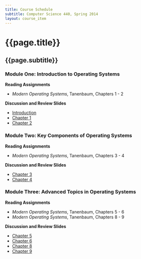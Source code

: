 ```yaml
---
title: Course Schedule
subtitle: Computer Science 440, Spring 2014
layout: course_item
---
```


# {{page.title}}
## {{page.subtitle}}

### Module One: Introduction to Operating Systems

**Reading Assignments**

- <em>Modern Operating Systems</em>, Tanenbaum, Chapters 1 - 2

**Discussion and Review Slides**

<ul>

  <li> <a target="_blank" href ="{{site.baseurl}}teaching/cs440S2014/provide/slides/module1/cs440S2014-introduction.html">Introduction</a>

  <li> <a target="_blank" href ="{{site.baseurl}}teaching/cs440S2014/provide/slides/module1/cs440S2014-chapter1.html">Chapter 1</a>

  <li> <a target="_blank" href ="{{site.baseurl}}teaching/cs440S2014/provide/slides/module1/cs440S2014-chapter2.html">Chapter 2</a>

</ul>

### Module Two: Key Components of Operating Systems

**Reading Assignments**

- <em>Modern Operating Systems</em>, Tanenbaum, Chapters 3 - 4

**Discussion and Review Slides**

<ul>

  <li> <a target="_blank" href ="{{site.baseurl}}teaching/cs440S2014/provide/slides/module2/cs440S2014-chapter3.html">Chapter 3</a>

  <li> <a target="_blank" href ="{{site.baseurl}}teaching/cs440S2014/provide/slides/module2/cs440S2014-chapter4.html">Chapter 4</a>

</ul>

### Module Three: Advanced Topics in Operating Systems

**Reading Assignments**

- <em>Modern Operating Systems</em>, Tanenbaum, Chapters 5 - 6
- <em>Modern Operating Systems</em>, Tanenbaum, Chapters 8 - 9

**Discussion and Review Slides**

<ul>

  <li> <a target="_blank" href ="{{site.baseurl}}teaching/cs440S2014/provide/slides/module3/cs440S2014-chapter5.html">Chapter 5</a>

  <li> <a target="_blank" href ="{{site.baseurl}}teaching/cs440S2014/provide/slides/module3/cs440S2014-chapter6.html">Chapter 6</a>

  <li> <a target="_blank" href ="{{site.baseurl}}teaching/cs440S2014/provide/slides/module3/cs440S2014-chapter8.html">Chapter 8</a>

  <li> <a target="_blank" href ="{{site.baseurl}}teaching/cs440S2014/provide/slides/module3/cs440S2014-chapter9.html">Chapter 9</a>

</ul>
